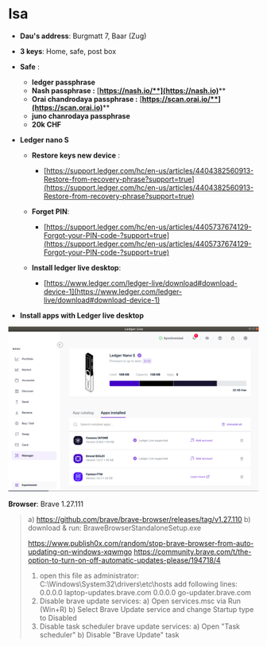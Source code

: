 # Isa

* **Dau's address**: Burgmatt 7, Baar (Zug)
* **3 keys**: Home, safe, post box
* **Safe** :&#x20;
  * **ledger passphrase**
  * **Nash passphrase :** [**https://nash.io/**](https://nash.io)****
  * **Orai chandrodaya passphrase :** [**https://scan.orai.io/**](https://scan.orai.io)****
  * **juno chanrodaya passphrase**&#x20;
  * **20k CHF**
* **Ledger nano S**
  * **Restore keys new device** :&#x20;
    * [https://support.ledger.com/hc/en-us/articles/4404382560913-Restore-from-recovery-phrase?support=true](https://support.ledger.com/hc/en-us/articles/4404382560913-Restore-from-recovery-phrase?support=true)
  * **Forget PIN**:
    * [https://support.ledger.com/hc/en-us/articles/4405737674129-Forgot-your-PIN-code-?support=true](https://support.ledger.com/hc/en-us/articles/4405737674129-Forgot-your-PIN-code-?support=true)
  *   **Install ledger live desktop**:

      * [https://www.ledger.com/ledger-live/download#download-device-1](https://www.ledger.com/ledger-live/download#download-device-1)


* **Install apps with Ledger live desktop**

![](<.gitbook/assets/image (11).png>)

**Browser**: Brave 1.27.111

>
>
> a) https://github.com/brave/brave-browser/releases/tag/v1.27.110 b) download & run: BraweBrowserStandaloneSetup.exe
>
> https://www.publish0x.com/random/stop-brave-browser-from-auto-updating-on-windows-xqwmgo https://community.brave.com/t/the-option-to-turn-on-off-automatic-updates-please/194718/4
>
> 1. open this file as administrator: C:\Windows\System32\drivers\etc\hosts add following lines: 0.0.0.0 laptop-updates.brave.com 0.0.0.0 go-updater.brave.com
> 2. Disable brave update services: a) Open services.msc via Run (Win+R) b) Select Brave Update service and change Startup type to Disabled
> 3. Disable task scheduler brave update services: a) Open "Task scheduler" b) Disable "Brave Update" task

```
```

